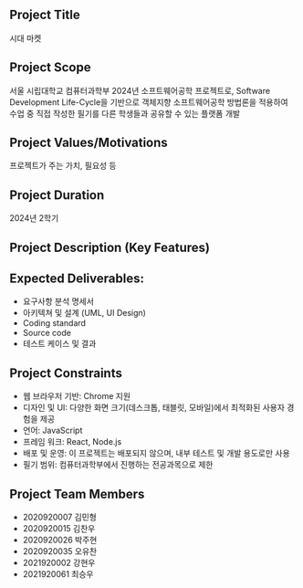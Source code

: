## Project Title

시대 마켓

## Project Scope

서울 시립대학교 컴퓨터과학부 2024년 소프트웨어공학 프로젝트로, Software Development Life-Cycle을 기반으로 객체지향 소프트웨어공학 방법론을 적용하여 수업 중 직접 작성한 필기를 다른 학생들과 공유할 수 있는 플랫폼 개발

## Project Values/Motivations

프로젝트가 주는 가치, 필요성 등

## Project Duration

2024년 2학기

## Project Description (Key Features)



## Expected Deliverables:

- 요구사항 분석 명세서
- 아키텍쳐 및 설계 (UML, UI Design)
- Coding standard
- Source code
- 테스트 케이스 및 결과

## Project Constraints

- 웹 브라우저 기반: Chrome 지원
- 디자인 및 UI:  다양한 화면 크기(데스크톱, 태블릿, 모바일)에서 최적화된 사용자 경험을 제공
- 언어: JavaScript
- 프레임 워크: React, Node.js
- 배포 및 운영: 이 프로젝트는 배포되지 않으며, 내부 테스트 및 개발 용도로만 사용
- 필기 범위: 컴퓨터과학부에서 진행하는 전공과목으로 제한

## Project Team Members

- 2020920007 김민형  
- 2020920015 김찬우  
- 2020920026 박주현
- 2020920035 오유찬   
- 2021920002 강현우   
- 2021920061 최승우